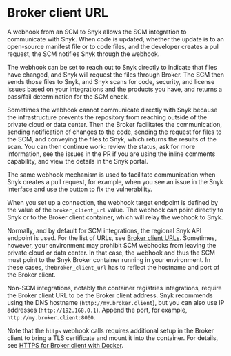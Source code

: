 # Broker client URL

A webhook from an SCM to Snyk allows the SCM integration to communicate with Snyk. When code is updated, whether the update is to an open-source manifest file or to code files, and the developer creates a pull request, the SCM notifies Snyk through the webhook.

The webhook can be set to reach out to Snyk directly to indicate that files have changed, and Snyk will request the files through Broker. The SCM then sends those files to Snyk, and Snyk scans for code, security, and license issues based on your integrations and the products you have, and returns a pass/fail determination for the SCM check.

Sometimes the webhook cannot communicate directly with Snyk because the infrastructure prevents the repository from reaching outside of the private cloud or data center. Then the Broker facilitates the communication, sending notification of changes to the code, sending the request for files to the SCM, and conveying the files to Snyk, which returns the results of the scan. You can then continue work: review the status, ask for more information, see the issues in the PR if you are using the inline comments capability, and view the details in the Snyk portal.

The same webhook mechanism is used to facilitate communication when Snyk creates a pull request, for example, when you see an issue in the Snyk interface and use the button to fix the vulnerability.

When you set up a connection, the webhook target endpoint is defined by the value of the `broker_client_url` value. The webhook can point directly to Snyk or to the Broker client container, which will relay the webhook to Snyk.&#x20;

Normally, and by default for SCM integrations, the regional Snyk API endpoint is used. For the list of URLs, see [Broker client URLs](../../../working-with-snyk/regional-hosting-and-data-residency.md#broker-client-urls). Sometimes, however, your environment may prohibit SCM webhooks from leaving the private cloud or data center. In that case, the webhook and thus the SCM must point to the Snyk Broker container running in your environment. In these cases, the`broker_client_url` has to reflect the hostname and port of the Broker client.&#x20;

Non-SCM integrations, notably the container registries integrations, require the Broker client URL to be the Broker client address. Snyk recommends using the DNS hostname (`http://my.broker.client`), but you can also use IP addresses (`http://192.168.0.1`). Append the port, for example, `http://my.broker.client:8000`.

Note that the `https` webhook calls requires additional setup in the Broker client to bring a TLS certificate and mount it into the container. For details, see [HTTPS for Broker client with Docker](../https-for-broker-client-with-docker.md).
